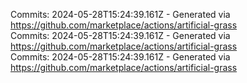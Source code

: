 Commits: 2024-05-28T15:24:39.161Z - Generated via https://github.com/marketplace/actions/artificial-grass
<br>
Commits: 2024-05-28T15:24:39.161Z - Generated via https://github.com/marketplace/actions/artificial-grass
<br>
Commits: 2024-05-28T15:24:39.161Z - Generated via https://github.com/marketplace/actions/artificial-grass
<br>
